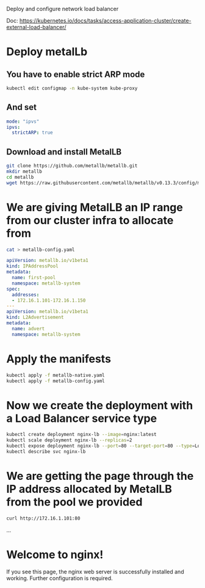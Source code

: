 Deploy and configure network load balancer

Doc: https://kubernetes.io/docs/tasks/access-application-cluster/create-external-load-balancer/


# Deploy metalLb
## You have to enable strict ARP mode
```bash
kubectl edit configmap -n kube-system kube-proxy
```
## And set
```yaml
mode: "ipvs"
ipvs:
  strictARP: true
```

## Download and install MetalLB

```bash
git clone https://github.com/metallb/metallb.git
mkdir metallb
cd metallb
wget https://raw.githubusercontent.com/metallb/metallb/v0.13.3/config/manifests/metallb-native.yaml
```

# We are giving MetalLB an IP range from our cluster infra to allocate from
```bash
cat > metallb-config.yaml
```
```yaml
apiVersion: metallb.io/v1beta1
kind: IPAddressPool
metadata:
  name: first-pool
  namespace: metallb-system
spec:
  addresses:
  - 172.16.1.101-172.16.1.150
---
apiVersion: metallb.io/v1beta1
kind: L2Advertisement
metadata:
  name: advert
  namespace: metallb-system
```

# Apply the manifests
```bash
kubectl apply -f metallb-native.yaml
kubectl apply -f metallb-config.yaml
```

# Now we create the deployment with a Load Balancer service type
```bash
kubectl create deployment nginx-lb --image=nginx:latest
kubectl scale deployment nginx-lb --replicas=2
kubectl expose deployment nginx-lb --port=80 --target-port=80 --type=LoadBalancer
kubectl describe svc nginx-lb
```

# We are getting the page through the IP address allocated by MetalLB from the pool we provided
```bash
curl http://172.16.1.101:80
```
...
<h1>Welcome to nginx!</h1>
<p>If you see this page, the nginx web server is successfully installed and
working. Further configuration is required.</p>
